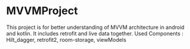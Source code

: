 # MVVMProject
This project is for better understanding of MVVM architecture in android and kotlin.
It includes retrofit and live data together.
Used Components : Hilt_dagger, retrofit2, room-storage, viewModels
